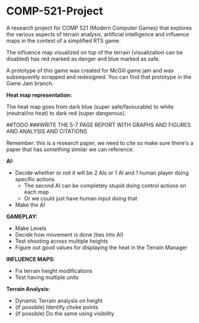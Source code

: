 # COMP-521-Project

A research project for COMP 521 (Modern Computer Games) that explores the various aspects of terrain analysis, artificial intelligence and influence maps in the context of a simplified RTS game.

The influence map visualized on top of the terrain (visualization can be disabled) has red marked as danger and blue marked as safe.

A prototype of this game was created for McGill game jam and was subsequently scrapped and redesigned. You can find that prototype in the Game Jam branch.

**Heat map representation:** 

The heat map goes from dark blue (super safe/favourable) to white (neutral/no heat) to dark red (super dangerous).

##TODO 
###WRITE THE 5-7 PAGE REPORT WITH GRAPHS AND FIGURES AND ANALYSIS AND CITATIONS


Remember: this is a research paper, we need to cite so make sure there's a paper that has something similar we can reference.


**AI:**
- Decide whether or not it will be 2 AIs or 1 AI and 1 human player doing specific actions 
  - The second AI can be completely stupid doing control actions on each map
  - Or we could just have human input doing that
- Make the AI


**GAMEPLAY:**
- Make Levels
- Decide how movement is done (ties into AI)
- Test shooting across multiple heights
- Figure out good values for displaying the heat in the Terrain Manager


**INFLUENCE MAPS:**
- Fix terrain height modifications
- Test having multiple units


**Terrain Analysis:**
- Dynamic Terrain analysis on height
- (if possible) Identify choke points
- (if possible) Do the same using visibility
